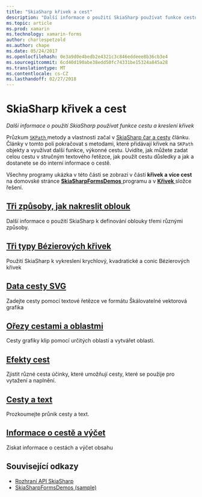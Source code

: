 ```yaml
---
title: "SkiaSharp křivek a cest"
description: "Další informace o použití SkiaSharp používat funkce cestu a kreslení křivek"
ms.topic: article
ms.prod: xamarin
ms.technology: xamarin-forms
author: charlespetzold
ms.author: chape
ms.date: 05/24/2017
ms.openlocfilehash: 0e3a9d0e4bedb2e4321c3c846eddeee8b36cb3e4
ms.sourcegitcommit: 6cd40d190abe38edd50fc74331be15324a845a28
ms.translationtype: MT
ms.contentlocale: cs-CZ
ms.lasthandoff: 02/27/2018
---
```

# <a name="skiasharp-curves-and-paths"></a>SkiaSharp křivek a cest

_Další informace o použití SkiaSharp používat funkce cestu a kreslení křivek_

Průzkum [ `SKPath` ](https://developer.xamarin.com/api/type/SkiaSharp.SKPath/) metody a vlastnosti začal v [SkiaSharp čar a cesty](~/xamarin-forms/user-interface/graphics/skiasharp/paths/index.md) článku. Články v tomto poli pokračovat s metodami, které přidávají křivek na `SKPath` objekty a využívat další funkce, výkonné cestu. Uvidíte, jak můžete zadat celou cestu v stručným textového řetězce, jak použít cestu důsledky a jak a dostanete se do interní informace o cestě.

Všechny programy ukázka v této části se zobrazí v části **křivek a více cest** na domovské stránce [ **SkiaSharpFormsDemos** ](https://developer.xamarin.com/samples/xamarin-forms/SkiaSharpForms/SkiaSharpFormsDemos/) programu a v [ **Křivek** ](https://github.com/xamarin/xamarin-forms-samples/tree/master/SkiaSharpForms/SkiaSharpFormsDemos/SkiaSharpFormsDemos/SkiaSharpFormsDemos/Curves) složce řešení.

## <a name="three-ways-to-draw-an-arcarcsmd"></a>[Tři způsoby, jak nakreslit oblouk](arcs.md)

Další informace o použití SkiaSharp k definování oblouky třemi různými způsoby.

## <a name="three-types-of-bzier-curvesbeziersmd"></a>[Tři typy Bézierových křivek](beziers.md)

Použití SkiaSharp k vykreslení krychlový, kvadratické a conic Bézierových křivek

## <a name="svg-path-datapath-datamd"></a>[Data cesty SVG](path-data.md)

Zadejte cesty pomocí textové řetězce ve formátu Škálovatelné vektorová grafika

## <a name="clipping-with-paths-and-regionsclippingmd"></a>[Ořezy cestami a oblastmi](clipping.md)

Cesty grafiky klip pomocí určitých oblastí a vytvářet oblasti.

## <a name="path-effectseffectsmd"></a>[Efekty cest](effects.md)

Zjistit různé cesta účinky, které umožňují cesty, které se použije pro vytažení a naplnění.

## <a name="paths-and-texttext-pathsmd"></a>[Cesty a text](text-paths.md)

Prozkoumejte průnik cesty a text.

## <a name="path-information-and-enumerationinformationmd"></a>[Informace o cestě a výčet](information.md)

Získat informace o cestách a výčet obsahu


## <a name="related-links"></a>Související odkazy

- [Rozhraní API SkiaSharp](https://developer.xamarin.com/api/root/SkiaSharp/)
- [SkiaSharpFormsDemos (sample)](https://developer.xamarin.com/samples/xamarin-forms/SkiaSharpForms/SkiaSharpFormsDemos/)
